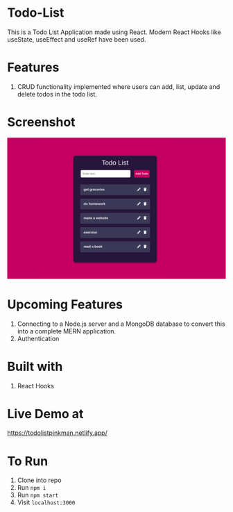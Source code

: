 # Todo-List
This is a Todo List Application made using React. Modern React Hooks like useState, useEffect and useRef have been used.

# Features 
1. CRUD functionality implemented where users can add, list, update and delete todos in the todo list.

# Screenshot 
<img src="screenshot/todo.png">

# Upcoming Features 
1. Connecting to a Node.js server and a MongoDB database to convert this into a complete MERN application.
2. Authentication 

# Built with 
1. React Hooks 

# Live Demo at 
https://todolistpinkman.netlify.app/

# To Run 
1. Clone into repo
2. Run ``` npm i ```
3. Run ``` npm start ```
4. Visit ``` localhost:3000 ```

